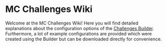 # MC Challenges Wiki

Welcome at the MC Challenges Wiki! Here you will find detailed explanations about the configuration options of the [Challenges Builder](https://www.builder.mc-challenges.com/). Furthermore, a lot of example configurations are provided which were created using the Builder but can be downloaded directly for convenience.